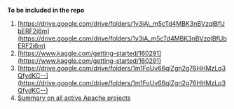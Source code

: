 **To be included in the repo**

1. [https://drive.google.com/drive/folders/1v3iA\_m5cTd4MBK3nBVzqlBfUbERF2i6m](https://drive.google.com/drive/folders/1v3iA_m5cTd4MBK3nBVzqlBfUbERF2i6m)
2. [https://www.kaggle.com/getting-started/160291](https://www.kaggle.com/getting-started/160291)
3. [https://drive.google.com/drive/folders/1m1FoUv66qlZgn2g76HHMzLq3QfydKC--](https://drive.google.com/drive/folders/1m1FoUv66qlZgn2g76HHMzLq3QfydKC--)
4. [Summary on all active Apache projects](https://hadoopecosystemtable.github.io/)
